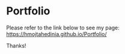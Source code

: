 # Portfolio

Please refer to the link below to see my page:<br>
https://hmojtahedinia.github.io/Portfolio/  <br>

Thanks!
